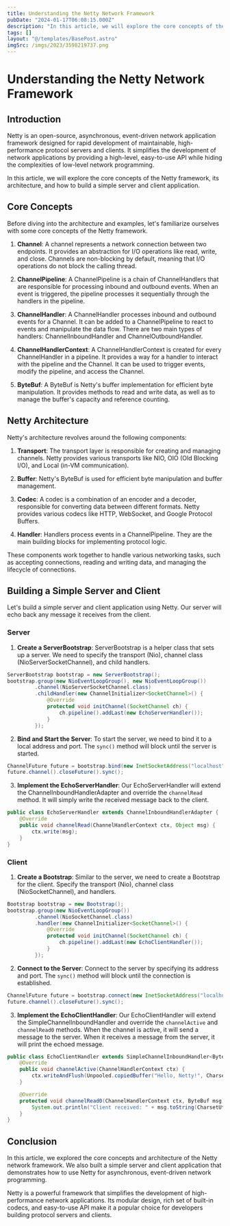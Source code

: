 ```yaml
---
title: Understanding the Netty Network Framework
pubDate: "2024-01-17T06:08:15.000Z"
description: "In this article, we will explore the core concepts of the Netty framework, its architecture, and how to build a simple server and client application"
tags: []
layout: "@/templates/BasePost.astro"
imgSrc: /imgs/2023/3598219737.png
---
```

# Understanding the Netty Network Framework

## Introduction

Netty is an open-source, asynchronous, event-driven network application framework designed for rapid development of maintainable, high-performance protocol servers and clients. It simplifies the development of network applications by providing a high-level, easy-to-use API while hiding the complexities of low-level network programming.

In this article, we will explore the core concepts of the Netty framework, its architecture, and how to build a simple server and client application.

## Core Concepts

Before diving into the architecture and examples, let's familiarize ourselves with some core concepts of the Netty framework.

1. **Channel**: A channel represents a network connection between two endpoints. It provides an abstraction for I/O operations like read, write, and close. Channels are non-blocking by default, meaning that I/O operations do not block the calling thread.

2. **ChannelPipeline**: A ChannelPipeline is a chain of ChannelHandlers that are responsible for processing inbound and outbound events. When an event is triggered, the pipeline processes it sequentially through the handlers in the pipeline.

3. **ChannelHandler**: A ChannelHandler processes inbound and outbound events for a Channel. It can be added to a ChannelPipeline to react to events and manipulate the data flow. There are two main types of handlers: ChannelInboundHandler and ChannelOutboundHandler.

4. **ChannelHandlerContext**: A ChannelHandlerContext is created for every ChannelHandler in a pipeline. It provides a way for a handler to interact with the pipeline and the Channel. It can be used to trigger events, modify the pipeline, and access the Channel.

5. **ByteBuf**: A ByteBuf is Netty's buffer implementation for efficient byte manipulation. It provides methods to read and write data, as well as to manage the buffer's capacity and reference counting.

## Netty Architecture

Netty's architecture revolves around the following components:

1. **Transport**: The transport layer is responsible for creating and managing channels. Netty provides various transports like NIO, OIO (Old Blocking I/O), and Local (in-VM communication).

2. **Buffer**: Netty's ByteBuf is used for efficient byte manipulation and buffer management.

3. **Codec**: A codec is a combination of an encoder and a decoder, responsible for converting data between different formats. Netty provides various codecs like HTTP, WebSocket, and Google Protocol Buffers.

4. **Handler**: Handlers process events in a ChannelPipeline. They are the main building blocks for implementing protocol logic.

These components work together to handle various networking tasks, such as accepting connections, reading and writing data, and managing the lifecycle of connections.

## Building a Simple Server and Client

Let's build a simple server and client application using Netty. Our server will echo back any message it receives from the client.

### Server

1. **Create a ServerBootstrap**: ServerBootstrap is a helper class that sets up a server. We need to specify the transport (Nio), channel class (NioServerSocketChannel), and child handlers.

```java
ServerBootstrap bootstrap = new ServerBootstrap();
bootstrap.group(new NioEventLoopGroup(), new NioEventLoopGroup())
         .channel(NioServerSocketChannel.class)
         .childHandler(new ChannelInitializer<SocketChannel>() {
             @Override
             protected void initChannel(SocketChannel ch) {
                 ch.pipeline().addLast(new EchoServerHandler());
             }
         });
```

2. **Bind and Start the Server**: To start the server, we need to bind it to a local address and port. The `sync()` method will block until the server is started.

```java
ChannelFuture future = bootstrap.bind(new InetSocketAddress("localhost", 8080)).sync();
future.channel().closeFuture().sync();
```

3. **Implement the EchoServerHandler**: Our EchoServerHandler will extend the ChannelInboundHandlerAdapter and override the `channelRead` method. It will simply write the received message back to the client.

```java
public class EchoServerHandler extends ChannelInboundHandlerAdapter {
    @Override
    public void channelRead(ChannelHandlerContext ctx, Object msg) {
        ctx.write(msg);
    }
}
```

### Client

1. **Create a Bootstrap**: Similar to the server, we need to create a Bootstrap for the client. Specify the transport (Nio), channel class (NioSocketChannel), and handlers.

```java
Bootstrap bootstrap = new Bootstrap();
bootstrap.group(new NioEventLoopGroup())
         .channel(NioSocketChannel.class)
         .handler(new ChannelInitializer<SocketChannel>() {
             @Override
             protected void initChannel(SocketChannel ch) {
                 ch.pipeline().addLast(new EchoClientHandler());
             }
         });
```

2. **Connect to the Server**: Connect to the server by specifying its address and port. The `sync()` method will block until the connection is established.

```java
ChannelFuture future = bootstrap.connect(new InetSocketAddress("localhost", 8080)).sync();
future.channel().closeFuture().sync();
```

3. **Implement the EchoClientHandler**: Our EchoClientHandler will extend the SimpleChannelInboundHandler<ByteBuf> and override the `channelActive` and `channelRead0` methods. When the channel is active, it will send a message to the server. When it receives a message from the server, it will print the echoed message.

```java
public class EchoClientHandler extends SimpleChannelInboundHandler<ByteBuf> {
    @Override
    public void channelActive(ChannelHandlerContext ctx) {
        ctx.writeAndFlush(Unpooled.copiedBuffer("Hello, Netty!", CharsetUtil.UTF_8));
    }

    @Override
    protected void channelRead0(ChannelHandlerContext ctx, ByteBuf msg) {
        System.out.println("Client received: " + msg.toString(CharsetUtil.UTF_8));
    }
}
```

## Conclusion

In this article, we explored the core concepts and architecture of the Netty network framework. We also built a simple server and client application that demonstrates how to use Netty for asynchronous, event-driven network programming.

Netty is a powerful framework that simplifies the development of high-performance network applications. Its modular design, rich set of built-in codecs, and easy-to-use API make it a popular choice for developers building protocol servers and clients.
